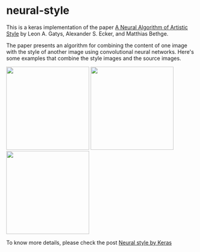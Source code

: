 # neural-style

This is a keras implementation of the paper [A Neural Algorithm of Artistic Style](http://arxiv.org/abs/1508.06576)
by Leon A. Gatys, Alexander S. Ecker, and Matthias Bethge.

The paper presents an algorithm for combining the content of one image with the style of another image using
convolutional neural networks. Here's some examples that combine the style images and the source images.

 <img src="https://1.bp.blogspot.com/-RWqzc2pD_3U/WW92dPx-NrI/AAAAAAAAA8c/KUhc9qaq5TozEsenUDsFxGHgDNS9U_ZtwCLcBGAs/s320/bird_montage.png" height="220px">
 <img src="https://3.bp.blogspot.com/-qwzLvXCPdO4/WW92cly3n4I/AAAAAAAAA8Y/ROgdI9oXuk8cl1BCf6ZxSlLVhTQ-fZpJACLcBGAs/s320/building_montage.png" height="220px">
 <img src="https://1.bp.blogspot.com/-ydrqcjfcUxs/WW92cBsZaiI/AAAAAAAAA8U/IJ6pypWwfzgkTNBnDgjU8_Sc3q9YcyEXACLcBGAs/s320/dog_montage.png" width="220px">

To know more details, please check the post [Neural style by Keras](http://qtandopencv.blogspot.my/2017/07/neural-style-by-keras.html)
